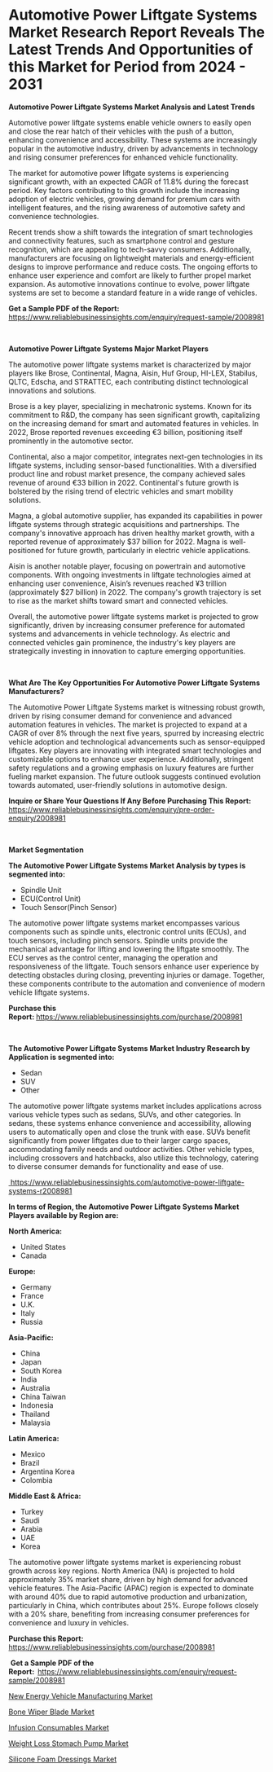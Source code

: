 <p><h1>Automotive Power Liftgate Systems Market Research Report Reveals The Latest Trends And Opportunities of this Market for Period from 2024 - 2031</h1></p><p><strong>Automotive Power Liftgate Systems Market Analysis and Latest Trends</strong></p>
<p><p>Automotive power liftgate systems enable vehicle owners to easily open and close the rear hatch of their vehicles with the push of a button, enhancing convenience and accessibility. These systems are increasingly popular in the automotive industry, driven by advancements in technology and rising consumer preferences for enhanced vehicle functionality. </p><p>The market for automotive power liftgate systems is experiencing significant growth, with an expected CAGR of 11.8% during the forecast period. Key factors contributing to this growth include the increasing adoption of electric vehicles, growing demand for premium cars with intelligent features, and the rising awareness of automotive safety and convenience technologies. </p><p>Recent trends show a shift towards the integration of smart technologies and connectivity features, such as smartphone control and gesture recognition, which are appealing to tech-savvy consumers. Additionally, manufacturers are focusing on lightweight materials and energy-efficient designs to improve performance and reduce costs. The ongoing efforts to enhance user experience and comfort are likely to further propel market expansion. As automotive innovations continue to evolve, power liftgate systems are set to become a standard feature in a wide range of vehicles.</p></p>
<p><strong>Get a Sample PDF of the Report:&nbsp;</strong> <a href="https://www.reliablebusinessinsights.com/enquiry/request-sample/2008981?utm_campaign=1113&utm_medium=2&utm_source=Github&utm_content=ia&utm_term=04112024&utm_id=automotive-power-liftgate-systems">https://www.reliablebusinessinsights.com/enquiry/request-sample/2008981</a></p>
<p>&nbsp;</p>
<p><strong>Automotive Power Liftgate Systems Major Market Players</strong></p>
<p><p>The automotive power liftgate systems market is characterized by major players like Brose, Continental, Magna, Aisin, Huf Group, HI-LEX, Stabilus, QLTC, Edscha, and STRATTEC, each contributing distinct technological innovations and solutions.</p><p>Brose is a key player, specializing in mechatronic systems. Known for its commitment to R&D, the company has seen significant growth, capitalizing on the increasing demand for smart and automated features in vehicles. In 2022, Brose reported revenues exceeding €3 billion, positioning itself prominently in the automotive sector.</p><p>Continental, also a major competitor, integrates next-gen technologies in its liftgate systems, including sensor-based functionalities. With a diversified product line and robust market presence, the company achieved sales revenue of around €33 billion in 2022. Continental's future growth is bolstered by the rising trend of electric vehicles and smart mobility solutions.</p><p>Magna, a global automotive supplier, has expanded its capabilities in power liftgate systems through strategic acquisitions and partnerships. The company's innovative approach has driven healthy market growth, with a reported revenue of approximately $37 billion for 2022. Magna is well-positioned for future growth, particularly in electric vehicle applications.</p><p>Aisin is another notable player, focusing on powertrain and automotive components. With ongoing investments in liftgate technologies aimed at enhancing user convenience, Aisin’s revenues reached ¥3 trillion (approximately $27 billion) in 2022. The company's growth trajectory is set to rise as the market shifts toward smart and connected vehicles.</p><p>Overall, the automotive power liftgate systems market is projected to grow significantly, driven by increasing consumer preference for automated systems and advancements in vehicle technology. As electric and connected vehicles gain prominence, the industry's key players are strategically investing in innovation to capture emerging opportunities.</p></p>
<p>&nbsp;</p>
<p><strong>What Are The Key Opportunities For Automotive Power Liftgate Systems Manufacturers?</strong></p>
<p><p>The Automotive Power Liftgate Systems market is witnessing robust growth, driven by rising consumer demand for convenience and advanced automation features in vehicles. The market is projected to expand at a CAGR of over 8% through the next five years, spurred by increasing electric vehicle adoption and technological advancements such as sensor-equipped liftgates. Key players are innovating with integrated smart technologies and customizable options to enhance user experience. Additionally, stringent safety regulations and a growing emphasis on luxury features are further fueling market expansion. The future outlook suggests continued evolution towards automated, user-friendly solutions in automotive design.</p></p>
<p><strong>Inquire or Share Your Questions If Any Before Purchasing This Report:</strong> <a href="https://www.reliablebusinessinsights.com/enquiry/pre-order-enquiry/2008981?utm_campaign=1113&utm_medium=2&utm_source=Github&utm_content=ia&utm_term=04112024&utm_id=automotive-power-liftgate-systems">https://www.reliablebusinessinsights.com/enquiry/pre-order-enquiry/2008981</a></p>
<p>&nbsp;</p>
<p><strong>Market Segmentation</strong></p>
<p><strong>The Automotive Power Liftgate Systems Market Analysis by types is segmented into:</strong></p>
<p><ul><li>Spindle Unit</li><li>ECU(Control Unit)</li><li>Touch Sensor(Pinch Sensor)</li></ul></p>
<p><p>The automotive power liftgate systems market encompasses various components such as spindle units, electronic control units (ECUs), and touch sensors, including pinch sensors. Spindle units provide the mechanical advantage for lifting and lowering the liftgate smoothly. The ECU serves as the control center, managing the operation and responsiveness of the liftgate. Touch sensors enhance user experience by detecting obstacles during closing, preventing injuries or damage. Together, these components contribute to the automation and convenience of modern vehicle liftgate systems.</p></p>
<p><strong>Purchase this Report:&nbsp;</strong><a href="https://www.reliablebusinessinsights.com/purchase/2008981?utm_campaign=1113&utm_medium=2&utm_source=Github&utm_content=ia&utm_term=04112024&utm_id=automotive-power-liftgate-systems">https://www.reliablebusinessinsights.com/purchase/2008981</a></p>
<p>&nbsp;</p>
<p><strong>The Automotive Power Liftgate Systems Market Industry Research by Application is segmented into:</strong></p>
<p><ul><li>Sedan</li><li>SUV</li><li>Other</li></ul></p>
<p><p>The automotive power liftgate systems market includes applications across various vehicle types such as sedans, SUVs, and other categories. In sedans, these systems enhance convenience and accessibility, allowing users to automatically open and close the trunk with ease. SUVs benefit significantly from power liftgates due to their larger cargo spaces, accommodating family needs and outdoor activities. Other vehicle types, including crossovers and hatchbacks, also utilize this technology, catering to diverse consumer demands for functionality and ease of use.</p></p>
<p><a href="https://www.reliablebusinessinsights.com/automotive-power-liftgate-systems-r2008981?utm_campaign=1113&utm_medium=2&utm_source=Github&utm_content=ia&utm_term=04112024&utm_id=automotive-power-liftgate-systems">&nbsp;https://www.reliablebusinessinsights.com/automotive-power-liftgate-systems-r2008981</a></p>
<p><strong>In terms of Region, the Automotive Power Liftgate Systems Market Players available by Region are:</strong></p>
<p>
    <p> <strong> North America: </strong>
        <ul>
            <li>United States</li>
            <li>Canada</li>
        </ul>
        </p> 
    <p> <strong> Europe: </strong>
        <ul>
            <li>Germany</li>
            <li>France</li>
            <li>U.K.</li>
            <li>Italy</li>
            <li>Russia</li>
        </ul>
        </p> 
    <p> <strong> Asia-Pacific: </strong>
        <ul>
            <li>China</li>
            <li>Japan</li>
            <li>South Korea</li>
            <li>India</li>
            <li>Australia</li>
            <li>China Taiwan</li>
            <li>Indonesia</li>
            <li>Thailand</li>
            <li>Malaysia</li>
        </ul>
        </p> 
    <p> <strong> Latin America: </strong>
        <ul>
            <li>Mexico</li>
            <li>Brazil</li>
            <li>Argentina Korea</li>
            <li>Colombia</li>
        </ul>
        </p> 
    <p> <strong> Middle East & Africa: </strong>
        <ul>
            <li>Turkey</li>
            <li>Saudi</li>
            <li>Arabia</li>
            <li>UAE</li>
            <li>Korea</li>
        </ul>
    </p>
    </p>
<p><p>The automotive power liftgate systems market is experiencing robust growth across key regions. North America (NA) is projected to hold approximately 35% market share, driven by high demand for advanced vehicle features. The Asia-Pacific (APAC) region is expected to dominate with around 40% due to rapid automotive production and urbanization, particularly in China, which contributes about 25%. Europe follows closely with a 20% share, benefiting from increasing consumer preferences for convenience and luxury in vehicles.</p></p>
<p><strong>Purchase this Report: </strong><a href="https://www.reliablebusinessinsights.com/purchase/2008981?utm_campaign=1113&utm_medium=2&utm_source=Github&utm_content=ia&utm_term=04112024&utm_id=automotive-power-liftgate-systems">https://www.reliablebusinessinsights.com/purchase/2008981</a></p>
<p>&nbsp;<strong>Get a Sample PDF of the Report:&nbsp;&nbsp;</strong><a href="https://www.reliablebusinessinsights.com/enquiry/request-sample/2008981?utm_campaign=1113&utm_medium=2&utm_source=Github&utm_content=ia&utm_term=04112024&utm_id=automotive-power-liftgate-systems">https://www.reliablebusinessinsights.com/enquiry/request-sample/2008981</a></p>
<p><strong></strong></p>
<p><p><a href="https://github.com/lavenaz9fufin/Market-Research-Report-List-1/blob/main/new-energy-vehicle-manufacturing-market.md?utm_campaign=1113&utm_medium=2&utm_source=Github&utm_content=ia&utm_term=04112024&utm_id=automotive-power-liftgate-systems">New Energy Vehicle Manufacturing Market</a></p><p><a href="https://github.com/tewellnudorennk/Market-Research-Report-List-1/blob/main/bone-wiper-blade-market.md?utm_campaign=1113&utm_medium=2&utm_source=Github&utm_content=ia&utm_term=04112024&utm_id=automotive-power-liftgate-systems">Bone Wiper Blade Market</a></p><p><a href="https://issuu.com/reportprime-2/docs/infusion-consumables-market-size-20_563ede7fd95891?utm_campaign=1113&utm_medium=2&utm_source=Github&utm_content=ia&utm_term=04112024&utm_id=automotive-power-liftgate-systems">Infusion Consumables Market</a></p><p><a href="https://issuu.com/reportprime-2/docs/weight-loss-stomach-pump-market-siz_ab322d28866a27?utm_campaign=1113&utm_medium=2&utm_source=Github&utm_content=ia&utm_term=04112024&utm_id=automotive-power-liftgate-systems">Weight Loss Stomach Pump Market</a></p><p><a href="https://issuu.com/reportprime-2/docs/silicone-foam-dressings-market-size_347cb974967245?utm_campaign=1113&utm_medium=2&utm_source=Github&utm_content=ia&utm_term=04112024&utm_id=automotive-power-liftgate-systems">Silicone Foam Dressings Market</a></p></p>